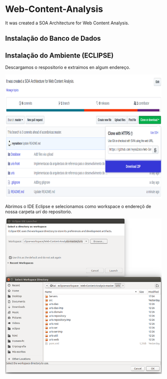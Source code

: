# Web-Content-Analysis
It was created a SOA Architecture  for   Web Content Analysis. 

## Instalação do Banco de Dados 

## Instalação do Ambiente (ECLIPSE)

Descargamos o respositorio e extraimos en algum endereço.

<p align="center">
  <img height="400" src="img/donwload.png">    
   
</p>

Abrimos o IDE Eclipse e selecionamos como workspace o endereçõ de nossa carpeta $uri$ do repositorio.

<p align="center">
  <img height="500" src="img/declaramosworkpace.png">    
   
</p>





